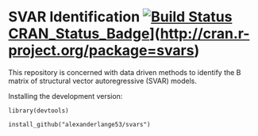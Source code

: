 # SVAR Identification [![Build Status](https://travis-ci.org/alexanderlange53/svars.svg?branch=master)](https://travis-ci.org/alexanderlange53/svars) [CRAN\_Status\_Badge](http://www.r-pkg.org/badges/version/svars)](http://cran.r-project.org/package=svars) 

This repository is concerned with data driven methods to identify the B matrix of structural vector autoregressive (SVAR)
models.  

Installing the development version:

```library(devtools)```

```install_github("alexanderlange53/svars")```
